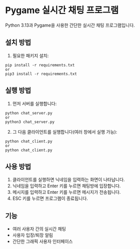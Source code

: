 # Pygame 실시간 채팅 프로그램

Python 3.13과 Pygame을 사용한 간단한 실시간 채팅 프로그램입니다.

## 설치 방법

1. 필요한 패키지 설치:
```
pip install -r requirements.txt
or
pip3 install -r requirements.txt
```

## 실행 방법

1. 먼저 서버를 실행합니다:
```
python chat_server.py
or
python3 chat_server.py
```

2. 그 다음 클라이언트를 실행합니다(여러 창에서 실행 가능):
```
python chat_client.py
or
python chat_client.py
```

## 사용 방법

1. 클라이언트를 실행하면 닉네임을 입력하는 화면이 나타납니다.
2. 닉네임을 입력하고 Enter 키를 누르면 채팅방에 입장합니다.
3. 메시지를 입력하고 Enter 키를 누르면 메시지가 전송됩니다.
4. ESC 키를 누르면 프로그램이 종료됩니다.

## 기능

- 여러 사용자 간의 실시간 채팅
- 사용자 입장/퇴장 알림
- 간단한 그래픽 사용자 인터페이스